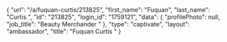 {
    "url": "\/a\/fuquan-curtis\/213825",
    "first_name": "Fuquan",
    "last_name": "Curtis ",
    "id": "213825",
    "login_id": "1759121",
    "data": {
        "profilePhoto": null,
        "job_title": "Beauty Merchander "
    },
    "type": "captivate",
    "layout": "ambassador",
    "title": "Fuquan Curtis "
}